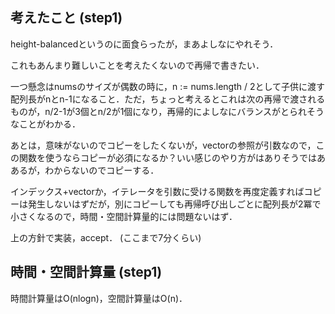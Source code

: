 ## 考えたこと (step1)
height-balancedというのに面食らったが，まあよしなにやれそう．

これもあんまり難しいことを考えたくないので再帰で書きたい．

一つ懸念はnumsのサイズが偶数の時に，n := nums.length / 2として子供に渡す配列長がnとn-1になること．ただ，ちょっと考えるとこれは次の再帰で渡されるものが，n/2-1が3個とn/2が1個になり，再帰的によしなにバランスがとられそうなことがわかる．

あとは，意味がないのでコピーをしたくないが，vectorの参照が引数なので，この関数を使うならコピーが必須になるか？いい感じのやり方がはありそうではああるが，わからないのでコピーする．

インデックス+vectorか，イテレータを引数に受ける関数を再度定義すればコピーは発生しないはずだが，別にコピーしても再帰呼び出しごとに配列長が2冪で小さくなるので，時間・空間計算量的には問題ないはず．

上の方針で実装，accept． (ここまで7分くらい)

## 時間・空間計算量 (step1)
時間計算量はO(nlogn)，空間計算量はO(n)．

